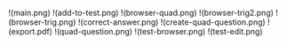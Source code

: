 !(main.png)
!(add-to-test.png)
!(browser-quad.png)
!(browser-trig2.png)
!(browser-trig.png)
!(correct-answer.png)
!(create-quad-question.png)
!(export.pdf)
!(quad-question.png)
!(test-browser.png)
!(test-edit.png)
